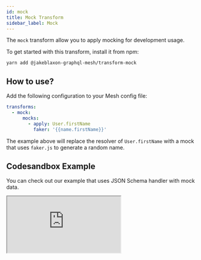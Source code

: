 ```yaml
---
id: mock
title: Mock Transform
sidebar_label: Mock
---
```


The `mock` transform allow you to apply mocking for development usage.

To get started with this transform, install it from npm:

```
yarn add @jakeblaxon-graphql-mesh/transform-mock
```

## How to use?

Add the following configuration to your Mesh config file:

```yml
transforms:
  - mock:
      mocks:
        - apply: User.firstName
          faker: '{{name.firstName}}'
```

The example above will replace the resolver of `User.firstName` with a mock that uses `faker.js` to generate a random name.

## Codesandbox Example

You can check out our example that uses JSON Schema handler with mock data.

<iframe
     src="https://codesandbox.io/embed/github/Urigo/graphql-mesh/tree/master/examples/json-schema-example?fontsize=14&hidenavigation=1&theme=dark&module=%2F.meshrc.yml"
     style={{width:"100%", height:"500px", border:"0", borderRadius: "4px", overflow:"hidden"}}
     title="json-schema-example"
     allow="geolocation; microphone; camera; midi; vr; accelerometer; gyroscope; payment; ambient-light-sensor; encrypted-media; usb"
     sandbox="allow-modals allow-forms allow-popups allow-scripts allow-same-origin"/>

## Config API Reference

{@import ../generated-markdown/MockingConfig.generated.md}
